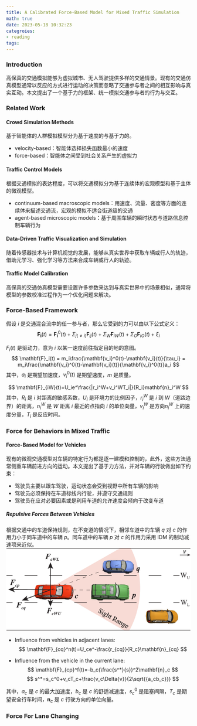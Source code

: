 ```yaml
---
title: A Calibrated Force-Based Model for Mixed Traffic Simulation
math: true
date: 2023-05-18 10:32:23
categroies:
- reading
tags:
---
```


### Introduction
高保真的交通模拟能够为虚拟城市、无人驾驶提供多样的交通情景。现有的交通仿真模型通常以反应的方式进行运动的决策而忽略了交通参与者之间的相互影响与真实互动。本文提出了一个基于力的框架、统一模拟交通参与者的行为与交互。
<!--more-->

### Related Work

#### Crowd Simulation Methods
基于智能体的人群模拟模型分为基于速度的与基于力的。

- velocity-based：智能体选择损失函数最小的速度
- force-based：智能体之间受到社会关系产生的虚拟力

#### Traffic Control Models
根据交通模拟的表达程度，可以将交通模拟分为基于连续体的宏观模型和基于主体的微观模型。

- continuum-based macroscopic models：用速度、流量、密度等方面的连续体来描述交通流，宏观的模拟不适合街道级的交通
- agent-based microscopic models：基于周围车辆的瞬时状态与道路信息控制车辆行为

#### Data-Driven Traffic Visualization and Simulation
随着传感器技术与计算机视觉的发展，能够从真实世界中获取车辆或行人的轨迹，借助元学习、强化学习等方法来合成车辆或行人的轨迹。

#### Traffic Model Calibration
高保真的交通仿真模型需要设置许多参数来达到与真实世界中的场景相似，通常将模型的参数校准过程作为一个优化问题来解决。

### Force-Based Framework
假设 $i$ 是交通混合流中的任一参与者，那么它受到的力可以由以下公式定义：
$$
\mathbf{F_i}(t) = \mathbf{F_i}^0(t) + \Sigma_{j(\not ={i})}\mathbf{F}_{ij}(t) + \Sigma_W\mathbf{F}_{iW}(t)+\Sigma_O\mathbf{F}_{iO}(t) + \xi_i
$$

$F_i(t)$ 是驱动力，意为 $i$ 以某一速度前往指定目的地的意图。
$$
\mathbf{F}_i(t) = m_i\frac{\mathbf{v_i}^0(t)-\mathbf{v_i}(t)}{\tau_i} = m_i\frac{\mathbf{v_i}^0(t)-\mathbf{v_i}(t)}{\mathbf{v_i}^0(t)}a_i
$$
其中，$a_i$ 是期望加速度，$v_i^0(t)$ 是期望速度，$m$ 是质量。

$$
\mathbf{F}_{iW}(t)=U_ie^\frac{|r_i^W+v_i^WT_i|}{R_i}mathbf{n}_i^W
$$
其中，$R_i$ 是 $i$ 对距离的敏感系数，$U_i$ 是环境力的比例因子，$r_i^W$ 是 $i$ 到 $W$（道路边界）的距离，$n_i^W$ 是 $W$ 距离 $i$ 最近的点指向 $i$ 的单位向量，$v_i^W$ 是方向$n_i^W$ 上的速度分量，$T_i$ 是反应时间。


### Force for Behaviors in Mixed Traffic

#### Force-Based Model for Vehicles
现有的微观交通模型对车辆的特定行为都是逐一建模和控制的，此外，这些方法通常侧重车辆前进方向的运动。本文提出了基于力方法，并对车辆的行驶做出如下约束：

- 驾驶员主要以跟车驾驶，运动状态会受到视野中所有车辆的影响
- 驾驶员必须保持在车道标线内行驶，并遵守交通规则
- 驾驶员在应对必要因素或是利用车道的允许速度会倾向于改变车道

##### Repulsive Forces Between Vehicles
根据交通中的车道保持规则，在不变道的情况下，相邻车道中的车辆 $q$ 对 $c$ 的作用力小于同车道中的车辆 $p$。同车道中的车辆 $p$ 对 $c$ 的作用力采用 IDM 的制动减速项来近似。
![Repulsive Force](A%20Calibrated%20Force-Based%20Model%20for%20Mixed%20Traffic%20Simulation/Repulsive%20Forces.png)

- Influence from vehicles in adjacent lanes:
$$
\mathbf{F}_{cq}^n(t)=U_ce^-\frac{r_{cq}}{R_c}\mathbf{n}_{cq}
$$

- Influence from the vehicle in the current lane:
$$
\mathbf{F}_{cp}^f(t)=-b_c(\frac{s^*}{s})^2\mathbf{n}_c
$$
$$
s^*=s_c^0+v_cT_c+\frac{v_c\Delta{v}}{2\sqrt{{a_cb_c}}}
$$

其中，$a_c$ 是 $c$ 的最大加速度，$b_c$ 是 $c$ 的舒适减速度，$s_c^0$ 是阻塞间隔，$T_c$ 是期望安全行车时间，$\mathbf{n}_c$ 是 $c$ 行驶方向的单位向量。

### Force For Lane Changing
